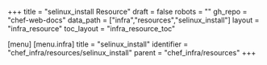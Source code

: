 +++
title = "selinux_install Resource"
draft = false
robots = ""
gh_repo = "chef-web-docs"
data_path = ["infra","resources","selinux_install"]
layout = "infra_resource"
toc_layout = "infra_resource_toc"

[menu]
  [menu.infra]
    title = "selinux_install"
    identifier = "chef_infra/resources/selinux_install"
    parent = "chef_infra/resources"
+++

<!-- The contents of this page are automatically generated from the selinux_install.yaml file in the data/infra/resources directory. -->
<!-- To suggest a change, edit the https://github.com/chef/chef/blob/main/lib/chef/resource/selinux_install.rb file and submit a pull request to the https://github.com/chef/chef repository. -->
<!-- markdownlint-disable-file -->
